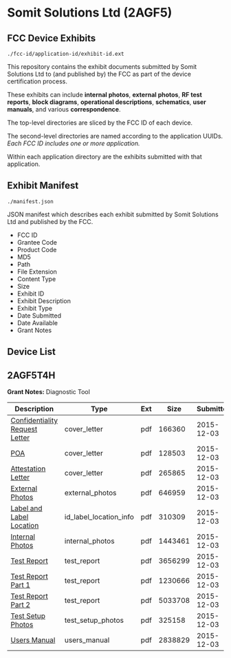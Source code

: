 # Somit Solutions Ltd (2AGF5)
## FCC Device Exhibits

```
./fcc-id/application-id/exhibit-id.ext
```

This repository contains the exhibit documents submitted by Somit Solutions Ltd to (and published by) the FCC as part of the device certification process.

These exhibits can include **internal photos**, **external photos**, **RF test reports**, **block diagrams**, **operational descriptions**, **schematics**, **user manuals**, and various **correspondence**.

The top-level directories are sliced by the FCC ID of each device.

The second-level directories are named according to the application UUIDs. *Each FCC ID includes one or more application.*

Within each application directory are the exhibits submitted with that application. 

## Exhibit Manifest

```
./manifest.json
```

JSON manifest which describes each exhibit submitted by Somit Solutions Ltd and published by the FCC.

- FCC ID
- Grantee Code
- Product Code
- MD5
- Path
- File Extension
- Content Type
- Size
- Exhibit ID
- Exhibit Description
- Exhibit Type
- Date Submitted
- Date Available
- Grant Notes

## Device List
## 2AGF5T4H
**Grant Notes:** Diagnostic Tool

| Description | Type | Ext | Size | Submitted | Available |
| ----------- | ---- | --- | ---- | --------- | --------- |
| [Confidentiality Request Letter](2AGF5T4H/2b5ff1370fc5ca7076fffe676fa92231/2829626.pdf) | cover_letter | pdf | 166360 | 2015-12-03 | 2015-12-03 |
| [POA](2AGF5T4H/2b5ff1370fc5ca7076fffe676fa92231/2829627.pdf) | cover_letter | pdf | 128503 | 2015-12-03 | 2015-12-03 |
| [Attestation Letter](2AGF5T4H/2b5ff1370fc5ca7076fffe676fa92231/2829628.pdf) | cover_letter | pdf | 265865 | 2015-12-03 | 2015-12-03 |
| [External Photos](2AGF5T4H/2b5ff1370fc5ca7076fffe676fa92231/2829625.pdf) | external_photos | pdf | 646959 | 2015-12-03 | 2015-12-03 |
| [Label and Label Location](2AGF5T4H/2b5ff1370fc5ca7076fffe676fa92231/2829631.pdf) | id_label_location_info | pdf | 310309 | 2015-12-03 | 2015-12-03 |
| [Internal Photos](2AGF5T4H/2b5ff1370fc5ca7076fffe676fa92231/2829630.pdf) | internal_photos | pdf | 1443461 | 2015-12-03 | 2015-12-03 |
| [Test Report](2AGF5T4H/2b5ff1370fc5ca7076fffe676fa92231/2829629.pdf) | test_report | pdf | 3656299 | 2015-12-03 | 2015-12-03 |
| [Test Report Part 1](2AGF5T4H/2b5ff1370fc5ca7076fffe676fa92231/2829632.pdf) | test_report | pdf | 1230666 | 2015-12-03 | 2015-12-03 |
| [Test Report Part 2](2AGF5T4H/2b5ff1370fc5ca7076fffe676fa92231/2829633.pdf) | test_report | pdf | 5033708 | 2015-12-03 | 2015-12-03 |
| [Test Setup Photos](2AGF5T4H/2b5ff1370fc5ca7076fffe676fa92231/2829634.pdf) | test_setup_photos | pdf | 325158 | 2015-12-03 | 2015-12-03 |
| [Users Manual](2AGF5T4H/2b5ff1370fc5ca7076fffe676fa92231/2829635.pdf) | users_manual | pdf | 2838829 | 2015-12-03 | 2015-12-03 |
